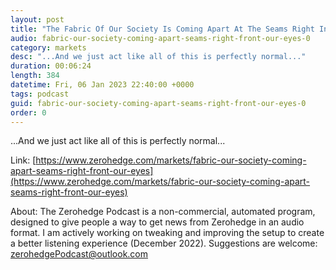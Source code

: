 ```yaml
---
layout: post
title: "The Fabric Of Our Society Is Coming Apart At The Seams Right In Front Of Our Eyes"
audio: fabric-our-society-coming-apart-seams-right-front-our-eyes-0
category: markets
desc: "...And we just act like all of this is perfectly normal..."
duration: 00:06:24
length: 384
datetime: Fri, 06 Jan 2023 22:40:00 +0000
tags: podcast
guid: fabric-our-society-coming-apart-seams-right-front-our-eyes-0
order: 0
---
```

...And we just act like all of this is perfectly normal...

Link: [https://www.zerohedge.com/markets/fabric-our-society-coming-apart-seams-right-front-our-eyes](https://www.zerohedge.com/markets/fabric-our-society-coming-apart-seams-right-front-our-eyes)

About: The Zerohedge Podcast is a non-commercial, automated program, designed to give people a way to get news from Zerohedge in an audio format.  I am actively working on tweaking and improving the setup to create a better listening experience (December 2022).  Suggestions are welcome: [zerohedgePodcast@outlook.com](mailto:zerohedgePodcast@outlook.com)